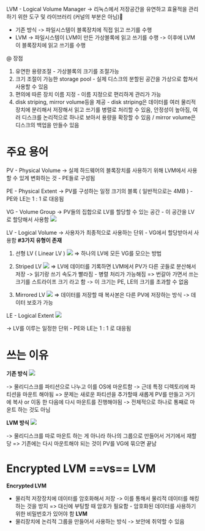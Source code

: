 
LVM - Logical Volume Manager
-> 리눅스에서 저장공간을 유연하고 효율적을 관리하기 위한 도구 및 라이브러리 (커널의 부분은 아님)

- 기존 방식
-> 파일시스템이 블록장치에 직접 읽고 쓰기를 수행
- LVM
-> 파일시스템이 LVM이 만든 가상블록에 읽고 쓰기를 수행 -> 이후에  LVM이 블록장치에 읽고 쓰기를 수행

@ 장점
1. 유연한 용량조절 - 가상블록의 크기를 조절가능
2. 크기 조절이 가능한 storage pool - 실제 디스크의 분할된 공간을 가상으로 합쳐서 사용할 수 있음
3. 편의에 따른 장치 이름 지정 - 이름 지정으로 편리하게 관리가 가능
4. disk striping, mirror volume등을 제공 - disk striping은 데이터를 여러 물리적 장치에 분리해서 저장해서 읽고 쓰기를 병렬로 처리할 수 있음, 안정성이 높아짐, 여러 디스크를 논리적으로 하나로 보아서 용량을 확장할 수 있음 / mirror volume은 디스크의 백업을 만들수 있음

# 주요 용어
PV - Physical Volume
-> 실제 하드웨어의 블록장치를 사용하기 위해 LVM에서 사용할 수 있게 변화하는 것 - PE들로 구성됨

PE - Physical Extent
-> PV를 구성하는 일정 크기의 블록 ( 일반적으로는 4MB ) - PE와  LE는 1 : 1 로 대응됨

VG - Volume Group
-> PV들의 집합으로 LV를 할당할 수 있는 공간 - 이 공간을 LV로 할당해서 사용함
![](http://tech.cloud.nongshim.co.kr/wp-content/uploads/2018/11/LVM-03.png)

LV - Logical Volume
-> 사용자가 최종적으로 사용하는 단위 - VG에서 할당받아서 사용함
**#3가지 유형이 존재**
1. 선형 LV ( Linear LV )
![](http://tech.cloud.nongshim.co.kr/wp-content/uploads/2018/11/LVM-05-600x229.png)
=> 하나의 LV에 모든 VG를 모으는 방법

2. Striped LV
![](http://tech.cloud.nongshim.co.kr/wp-content/uploads/2018/11/LVM-06.png)
=> LV에 데이터를 기록하면 LVM에서 PV가 다른 곳들로 분산해서 저장 -> 읽기랑 쓰기 속도가 빨라짐 - 병렬 처리가 가능해짐
=> 번갈아 가면서 쓰는 크기를 스트라이프 크기 라고 함 -> 이 크기는 PE, LE의 크기를 초과할 수 없음

3. Mirrored LV
![](http://tech.cloud.nongshim.co.kr/wp-content/uploads/2018/11/LVM-07.png)
=> 데이터를 저장할 때 복사본은 다른 PV에 저장하는 방식 -> 데이터 보호가 가능

LE - Logical Extent
![](http://tech.cloud.nongshim.co.kr/wp-content/uploads/2018/11/LVM-04.png)

-> LV를 이루는 일정한 단위 - PE와 LE는 1 : 1 로 대응됨

# 쓰는 이유

**기존 방식**
![](http://tech.cloud.nongshim.co.kr/wp-content/uploads/2018/11/LVM-08-600x277.png)

-> 물리디스크를 파티션으로 나누고 이를 OS에 마운트함 -> 근데 특정 디렉토리에 파티션을 마운트 해야됨
=> 문제는 새로운 파티션을 추가할때 새롭게 PV를 만들고 거기에 복사 or 이동 한 다음에 다시 마운트를 진행해야됨 -> 전체적으로 하나로 통째로 마운트 하는 것도 아님

**LVM 방식**
![](http://tech.cloud.nongshim.co.kr/wp-content/uploads/2018/11/LVM-09-600x568.png)

-> 물리디스크를 따로 마운트 하는 게 아니라 하나의 그룹으로 만들어서 거기에서 재할당
=> 기존에는 다시 마운트해야 되는 것이 PV를 VG에 묶으면 끝남


# Encrypted LVM ==vs== LVM
__Encrypted LVM__
- 물리적 저장장치에 데이터를 암호화해서 저장
-> 이를 통해서 물리적 데이터를 해킹하는 것을 방지
=> 대신에 부팅할 때 암호가 필요함 - 암호화된 데이터를 사용하기 위한 비밀번호가 있어야 함
__LVM__
 - 물리장치에 논리적 그룹을 만들어서 사용하는 방식
-> 보안에 취약할 수 있음